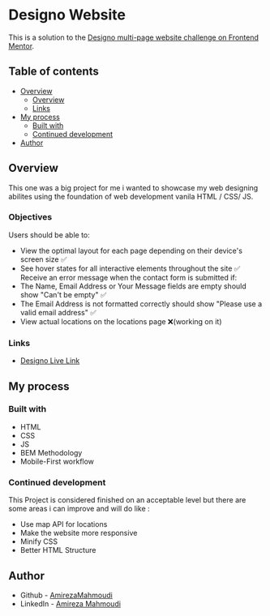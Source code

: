 # Designo Website

This is a solution to the [Designo multi-page website challenge on Frontend Mentor](https://www.frontendmentor.io/challenges/designo-multipage-website-G48K6rfUT).
## Table of contents

- [Overview](#overview)
  - [Overview](#overview)
  - [Links](#links)
- [My process](#my-process)
  - [Built with](#built-with)
  - [Continued development](#continued-development)
- [Author](#author)

## Overview
This one was a big project for me i wanted to showcase my web designing abilites using the foundation of web development vanila HTML / CSS/ JS.
### Objectives

Users should be able to:

- View the optimal layout for each page depending on their device's screen size ✅
- See hover states for all interactive elements throughout the site ✅
 Receive an error message when the contact form is submitted if:
- The Name, Email Address or Your Message fields are empty should show "Can't be empty" ✅
- The Email Address is not formatted correctly should show "Please use a valid email address" ✅
- View actual locations on the locations page ❌(working on it)

### Links

- [Designo Live Link](https://amirezamahmoudi.github.io/desgino-website/)

## My process
### Built with

- HTML
- CSS
- JS
- BEM Methodology
- Mobile-First workflow

### Continued development
This Project is considered finished on an acceptable level but there are some areas i can improve and will do like :

 - Use map API for locations  
 - Make the website more responsive 
 - Minify CSS 
 - Better HTML Structure 
## Author

- Github - [AmirezaMahmoudi](https://github.com/AmirezaMahmoudi)
- LinkedIn - [Amireza Mahmoudi](https://www.linkedin.com/in/amirreza-mahmoudi-5aa412224/)
